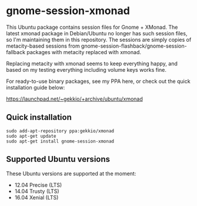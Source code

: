 gnome-session-xmonad
====================

This Ubuntu package contains session files for Gnome + XMonad.  The latest
xmonad package in Debian/Ubuntu no longer has such session files, so I'm
maintaining them in this repository. The sessions are simply copies of
metacity-based sessions from gnome-session-flashback/gnome-session-fallback
packages with metacity replaced with xmonad.

Replacing metacity with xmonad seems to keep everything happy, and based on my
testing everything including volume keys works fine.

For ready-to-use binary packages, see my PPA here, or check out the quick
installation guide below:

https://launchpad.net/~gekkio/+archive/ubuntu/xmonad

Quick installation
------------------

    sudo add-apt-repository ppa:gekkio/xmonad
    sudo apt-get update
    sudo apt-get install gnome-session-xmonad

Supported Ubuntu versions
-------------------------

These Ubuntu versions are supported at the moment:

+ 12.04 Precise (LTS)
+ 14.04 Trusty (LTS)
+ 16.04 Xenial (LTS)
